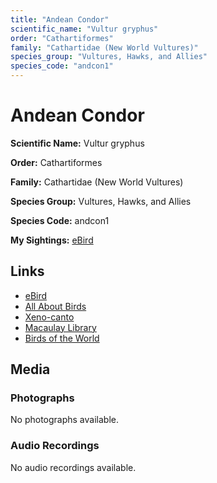 ```yaml
---
title: "Andean Condor"
scientific_name: "Vultur gryphus"
order: "Cathartiformes"
family: "Cathartidae (New World Vultures)"
species_group: "Vultures, Hawks, and Allies"
species_code: "andcon1"
---
```


# Andean Condor

**Scientific Name:** Vultur gryphus

**Order:** Cathartiformes

**Family:** Cathartidae (New World Vultures)

**Species Group:** Vultures, Hawks, and Allies

**Species Code:** andcon1

**My Sightings:** [eBird](https://ebird.org/lifelist?r=world&time=life&spp=andcon1)

## Links
* [eBird](https://ebird.org/species/andcon1) 
* [All About Birds](https://www.allaboutbirds.org/guide/andcon1) 
* [Xeno-canto](https://www.xeno-canto.org/species/andcon1) 
* [Macaulay Library](https://search.macaulaylibrary.org/catalog?taxonCode=andcon1&sort=rating_rank_desc)
* [Birds of the World](https://birdsoftheworld.org/bow/species/andcon1)

## Media
### Photographs
No photographs available.

### Audio Recordings
No audio recordings available.
